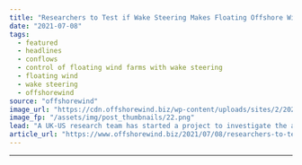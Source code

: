 ```yaml
---
title: "Researchers to Test if Wake Steering Makes Floating Offshore Wind Cheaper"
date: "2021-07-08"
tags: 
  - featured
  - headlines
  - conflows
  - control of floating wind farms with wake steering
  - floating wind
  - wake steering
  - offshorewind
source: "offshorewind"
image_url: "https://cdn.offshorewind.biz/wp-content/uploads/sites/2/2021/07/08083505/Marine-Power-Systems-floating-platform-Windsub.png"
image_fp: "/assets/img/post_thumbnails/22.png"
lead: "A UK-US research team has started a project to investigate the application of wake"
article_url: "https://www.offshorewind.biz/2021/07/08/researchers-to-test-if-wake-steering-makes-floating-offshore-wind-cheaper/"
---
```


---

